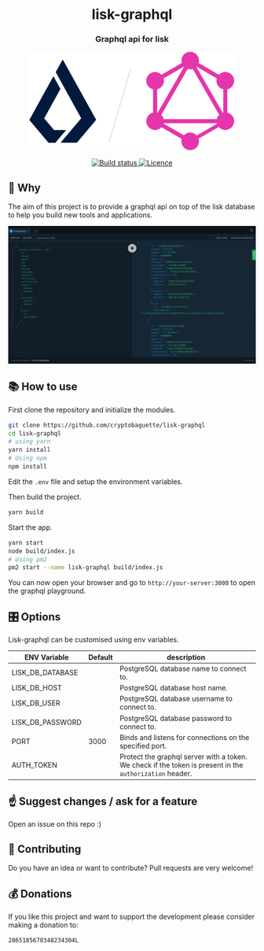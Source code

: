 <h1 align="center">lisk-graphql</h1>
<h3 align="center">Graphql api for lisk</h1>

<p align="center">
  <img src="https://github.com/cryptobaguette/lisk-graphql/raw/master/assets/logo.png" height="200">
</p>

<p align="center">
  <a href="https://travis-ci.org/cryptobaguette/lisk-graphql">
    <img src="https://badgen.net/travis/cryptobaguette/lisk-graphql" alt="Build status">
  </a>
  <a href="https://github.com/cryptobaguette/lisk-graphql/blob/master/LICENSE">
    <img src="https://badgen.net/badge/license/MIT/blue" alt="Licence">
  </a>
</p>

## 🙋 Why

The aim of this project is to provide a graphql api on top of the lisk database to help you build new tools and applications.

![Playground](https://github.com/cryptobaguette/lisk-graphql/raw/master/assets/playground.png 'Playground')

## 📚 How to use

First clone the repository and initialize the modules.

```bash
git clone https://github.com/cryptobaguette/lisk-graphql
cd lisk-graphql
# using yarn
yarn install
# Using npm
npm install
```

Edit the `.env` file and setup the environment variables.

Then build the project.

```bash
yarn build
```

Start the app.

```bash
yarn start
node build/index.js
# Using pm2
pm2 start --name lisk-graphql build/index.js
```

You can now open your browser and go to `http://your-server:3000` to open the graphql playground.

## 🎛️ Options

Lisk-graphql can be customised using env variables.

| ENV Variable     | Default | description                                                                                              |
| ---------------- | ------- | -------------------------------------------------------------------------------------------------------- |
| LISK_DB_DATABASE |         | PostgreSQL database name to connect to.                                                                  |
| LISK_DB_HOST     |         | PostgreSQL database host name.                                                                           |
| LISK_DB_USER     |         | PostgreSQL database username to connect to.                                                              |
| LISK_DB_PASSWORD |         | PostgreSQL database password to connect to.                                                              |
| PORT             | 3000    | Binds and listens for connections on the specified port.                                                 |
| AUTH_TOKEN       |         | Protect the graphql server with a token. We check if the token is present in the `authorization` header. |

## ☝️ Suggest changes / ask for a feature

Open an issue on this repo :)

## 🤝 Contributing

Do you have an idea or want to contribute?
Pull requests are very welcome!

## 💰 Donations

If you like this project and want to support the development please consider making a donation to:

```
2865185670348234304L
```
